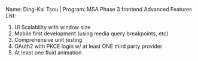Name: Ding-Kai Tsou | 
Program: MSA Phase 3 frontend
Advanced Features List:
1. UI Scalability with window size
2. Mobile first development (using media query breakpoints, etc)
3. Comprehensive unit testing
4. OAuth2 with PKCE login w/ at least ONE third party provider
5. At least one fluid animation

